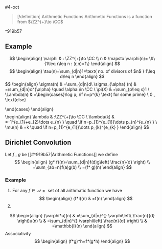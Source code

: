 #4-oct
> [!definition] Arithmetic Functions 
> Arithmetic Functions is a function from $\ZZ^{+}\to \CC$ 

^919b57

## Example 

$$
\begin{align}
\varphi & : \ZZ^{+}\to \CC  \\
n & \mapsto \varphi(n)= \#\{1\leq r\leq n : (r,n)=1\}
\end{align}
$$
$$
\begin{align}
\tau(n)=\sum_{d|n}1=\text{ no. of divisors of $n$ } 1\leq d\leq n
\end{align}
$$
$$
\begin{align}
\sigma(n) & =\sum_{d|n}d\\
\sigma_{\alpha} (n) & =\sum_{d|n}d^{\alpha} \quad \alpha \in \CC \\
\pi(X) & =\sum_{p\leq x}1 \\
\Lambda(n) & =\begin{cases}\log p, \if n=p^{k} \text{ for some prime} \\
0 , \text{else}

\end{cases} 
\end{align}
$$
$$
\begin{align}
\lambda & :\ZZ^{+}\to \CC \\
\lambda(k) & =-1^{e_{1}+e_{2}\dots e_{n} } \quad \if n=p_{1}^{e_{1}}\dots p_{n}^{e_{n} }  \\
\mu(n) & =k \quad \if n=p_{1}^{e_{1}}\dots p_{k}^{e_{k} } 
\end{align}
$$

## Dirichlet Convolution

Let $f$ , $g$ be [[#^919b57|Arithmetic Functions]] we define 
$$
\begin{align}
(g* f)(n)=\sum_{d|n}f(d)g\left( \frac{n}{d} \right) \\
=\sum_{ab=n}f(a)g(b) \\
=(f* g)(n)
\end{align}
$$
### Example 

1. For any $f\in \mathcal{A}=\text{ set of all arithmatic function }$ we have 
$$
\begin{align}
(f*I)(n) & =f(n)
\end{align}
$$
2. 
$$
\begin{align}
(\varphi*u)(n) & =\sum_{d|n}^{} \varphi\left( \frac{n}{d} \right)u(n) \\
 & =\sum_{d|n}^{} \varphi\left( \frac{n}{d} \right) \\
 & =\mathbb{I}(n)
\end{align}
$$
Associativity 
$$
\begin{align}
(f*g)*h=f*(g*h) 
\end{align}
$$


